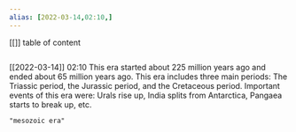 ```yaml
---
alias: [2022-03-14,02:10,]
---
```

[[]]
table of content
```toc
```

[[2022-03-14]] 02:10
This era started about 225 million years ago and ended about 65 million years ago.
This era includes three main periods: The Triassic period, the Jurassic period, and the Cretaceous period.
Important events of this era were: Urals rise up, India splits from Antarctica, Pangaea starts to break up, etc.
```query
"mesozoic era"
```